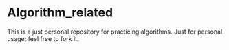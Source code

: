# Algorithm_related
This is a just personal repository for practicing algorithms. Just for personal usage; feel free to fork it. 
